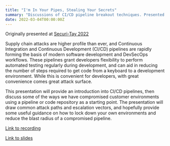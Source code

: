 ```yaml
---
title: "I'm In Your Pipes, Stealing Your Secrets"
summary: "Discussions of CI/CD pipeline breakout techniques. Presented at Securi-Tay 2022."
date: 2022-03-04T00:00:00Z
---
```


Originally presented at [Securi-Tay 2022](https://2022.securi-tay.co.uk/)

Supply chain attacks are higher profile than ever, and Continuous Integration and Continuous Development (CI/CD) pipelines are rapidly forming the basis of modern software development and DevSecOps workflows. These pipelines grant developers flexibility to perform automated testing regularly during development, and can aid in reducing the number of steps required to get code from a keyboard to a development environment. While this is convenient for developers, with great convenience comes great attack surface. 

This presentation will provide an introduction into CI/CD pipelines, then discuss some of the ways we have compromised customer environments using a pipeline or code repository as a starting point. The presentation will draw common attack paths and escalation vectors, and hopefully provide some useful guidance on how to lock down your own environments and reduce the blast radius of a compromised pipeline. 

[Link to recording](https://www.youtube.com/watch?v=J6M7edpE_G0)

[Link to slides](/talks/InYourPipes.pdf)
